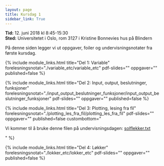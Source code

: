 ```yaml
---
layout: page
title: Kursdag 1
sidebar_link: True
---
```


**Tid:** 12. juni 2018 kl 8:45-15:30  
**Sted:** Universitetet i Oslo, rom 3127 i Kristine Bonnevies hus på Blindern

På denne siden legger vi ut oppgaver, foiler og undervisningsnotater fra første kursdag. 

{% include module_links.html 
title="Del 1: Variable" 
forelesningsnotat="./variable_etc/variable_etc" 
pdf-slides="" 
oppgaver=""
published=false
%}


{% include module_links.html 
title="Del 2: Input, output, beslutninger, funksjoner" 
forelesningsnotat="./input_output_beslutninger_funksjoner/input_output_beslutninger_funksjoner" 
pdf-slides="" 
oppgaver=""
published=false
%}


{% include module_links.html 
title="Del 3: Plotting, lesing fra fil" 
forelesningsnotat="./plotting_les_fra_fil/plotting_les_fra_fil" 
pdf-slides="" 
oppgaver=""
published=false
custombottom="<p>Vi kommer til å bruke denne filen på undervisningsdagen: <a href='plotting_les_fra_fil/solflekker.txt'>solflekker.txt</a></p>"
%}


{% include module_links.html 
title="Del 4: Løkker" 
forelesningsnotat="./lokker_etc/lokker_etc" 
pdf-slides="" 
oppgaver=""
published=false
%}

